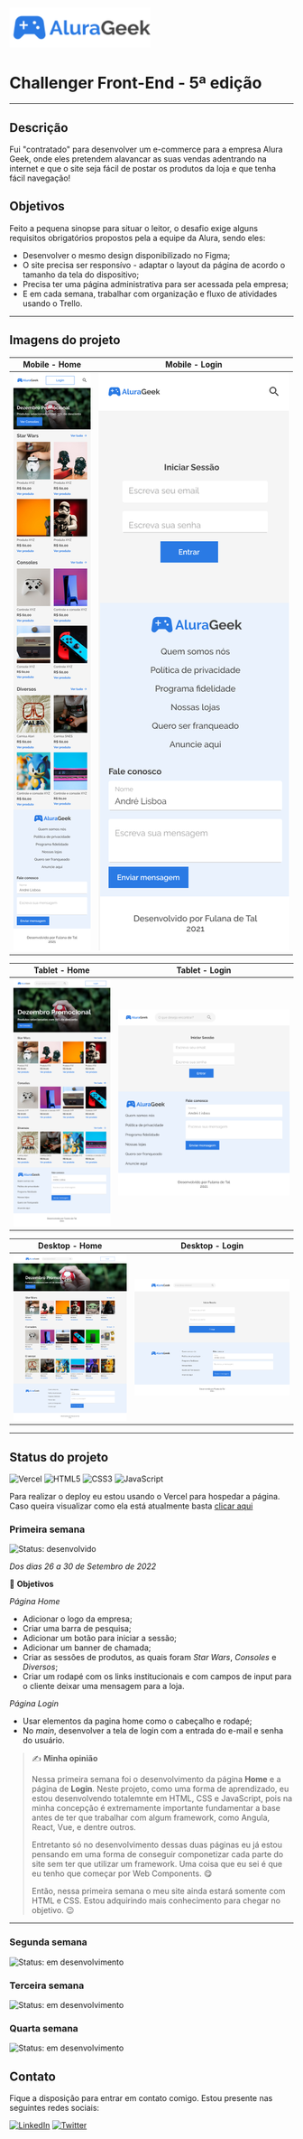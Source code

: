 <h1><img src="./assets/img/Logo-alurageek-completo.svg" width="250px"></h1>

# Challenger Front-End - 5ª edição

---
## Descrição

Fui "contratado" para desenvolver um e-commerce para a empresa Alura Geek, onde eles pretendem alavancar as suas vendas adentrando na internet e que o site seja fácil de postar os produtos da loja e que tenha fácil navegação!

## Objetivos

Feito a pequena sinopse para situar o leitor, o desafio exige alguns requisitos obrigatórios propostos pela a equipe da Alura, sendo eles:

- Desenvolver o mesmo design disponibilizado no Figma;
- O site precisa ser responsívo - adaptar o layout da página de acordo o tamanho da tela do dispositivo;
- Precisa ter uma página administrativa para ser acessada pela empresa;
- E em cada semana, trabalhar com organização e fluxo de atividades usando o Trello.

---
## Imagens do projeto

|Mobile - Home|Mobile - Login|
|-----------------------------------------------|------------------------------------------------------|
|![Home](./assets/img/projeto/mobile/Mobile.png)|![Login](./assets/img/projeto/mobile/Mobile-login.png)|

|Tablet - Home|Tablet - Login|
|-----------------------------------------------|------------------------------------------------------|
|![Home](./assets/img/projeto/tablet/Tablet.png)|![Login](./assets/img/projeto/tablet/Tablet-3.png)|

|Desktop - Home|Desktop - Login|
|-----------------------------------------------|------------------------------------------------------|
|![Home](./assets/img/projeto/desktop/Home.png)|![Login](./assets/img/projeto/desktop/Home%20-%20login.png)|

---
## Status do projeto

![Vercel](https://img.shields.io/badge/vercel-%23000000.svg?style=for-the-badge&logo=vercel&logoColor=white) ![HTML5](https://img.shields.io/badge/html5-%23E34F26.svg?style=for-the-badge&logo=html5&logoColor=white) ![CSS3](https://img.shields.io/badge/css3-%231572B6.svg?style=for-the-badge&logo=css3&logoColor=white) ![JavaScript](https://img.shields.io/badge/javascript-%23323330.svg?style=for-the-badge&logo=javascript&logoColor=%23F7DF1E)

Para realizar o deploy eu estou usando o Vercel para hospedar a página. Caso queira visualizar como ela está atualmente basta [clicar aqui](alurageek-gamma.vercel.app)


### Primeira semana
![Status: desenvolvido](https://img.shields.io/badge/STATUS-Desenvolvido-success)

*Dos dias 26 a 30 de Setembro de 2022*

 🎯 **Objetivos**

*Página Home*

- Adicionar o logo da empresa;
- Criar uma barra de pesquisa;
- Adicionar um botão para iniciar a sessão;
- Adicionar um banner de chamada;
- Criar as sessões de produtos, as quais foram *Star Wars*, *Consoles* e *Diversos*;
- Criar um rodapé com os links institucionais e com campos de input para o cliente deixar uma mensagem para a loja.

*Página Login*

- Usar elementos da pagina home como o cabeçalho e rodapé;
- No *main*, desenvolver a tela de login com a entrada do e-mail e senha do usuário.

>✍ **Minha opinião**
>
>Nessa primeira semana foi o desenvolvimento da página **Home** e a página de **Login**. Neste projeto, como uma forma de aprendizado, eu estou desenvolvendo totalemnte em HTML, CSS e JavaScript, pois na minha concepção é extremamente importante fundamentar a base antes de ter que trabalhar com algum framework, como Angula, React, Vue, e dentre outros.
>
>Entretanto só no desenvolvimento dessas duas páginas eu já estou pensando em uma forma de conseguir componetizar cada parte do site sem ter que utilizar um framework. Uma coisa que eu sei é que eu tenho que começar por Web Components. 😋
>
>Então, nessa primeira semana o meu site ainda estará somente com HTML e CSS. Estou adquirindo mais conhecimento para chegar no objetivo. 😉
>
---

### Segunda semana

![Status: em desenvolvimento](https://img.shields.io/badge/STATUS-Em%20desenvolvimento-blue)

### Terceira semana

![Status: em desenvolvimento](https://img.shields.io/badge/STATUS-Em%20desenvolvimento-blue)

### Quarta semana

![Status: em desenvolvimento](https://img.shields.io/badge/STATUS-Em%20desenvolvimento-blue)

## Contato

Fique a disposição para entrar em contato comigo. Estou presente nas seguintes redes sociais:

[![LinkedIn](https://img.shields.io/badge/linkedin-%230077B5.svg?style=for-the-badge&logo=linkedin&logoColor=white)](https://www.linkedin.com/in/washingtonluisfernandes/) [![Twitter](https://img.shields.io/badge/Twitter-%231DA1F2.svg?style=for-the-badge&logo=Twitter&logoColor=white)](https://twitter.com/duduwlf)